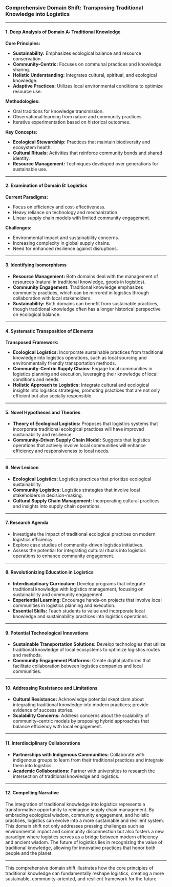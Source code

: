 ### Comprehensive Domain Shift: Transposing Traditional Knowledge into Logistics

---

#### 1. Deep Analysis of Domain A: Traditional Knowledge

**Core Principles:**
- **Sustainability:** Emphasizes ecological balance and resource conservation.
- **Community-Centric:** Focuses on communal practices and knowledge sharing.
- **Holistic Understanding:** Integrates cultural, spiritual, and ecological knowledge.
- **Adaptive Practices:** Utilizes local environmental conditions to optimize resource use.

**Methodologies:**
- Oral traditions for knowledge transmission.
- Observational learning from nature and community practices.
- Iterative experimentation based on historical outcomes.

**Key Concepts:**
- **Ecological Stewardship:** Practices that maintain biodiversity and ecosystem health.
- **Cultural Rituals:** Activities that reinforce community bonds and shared identity.
- **Resource Management:** Techniques developed over generations for sustainable use.

---

#### 2. Examination of Domain B: Logistics

**Current Paradigms:**
- Focus on efficiency and cost-effectiveness.
- Heavy reliance on technology and mechanization.
- Linear supply chain models with limited community engagement.

**Challenges:**
- Environmental impact and sustainability concerns.
- Increasing complexity in global supply chains.
- Need for enhanced resilience against disruptions.

---

#### 3. Identifying Isomorphisms

- **Resource Management:** Both domains deal with the management of resources (natural in traditional knowledge, goods in logistics).
- **Community Engagement:** Traditional knowledge emphasizes community practices, which can be mirrored in logistics through collaboration with local stakeholders.
- **Sustainability:** Both domains can benefit from sustainable practices, though traditional knowledge often has a longer historical perspective on ecological balance.

---

#### 4. Systematic Transposition of Elements

**Transposed Framework:**
- **Ecological Logistics:** Incorporate sustainable practices from traditional knowledge into logistics operations, such as local sourcing and environmentally friendly transportation methods.
- **Community-Centric Supply Chains:** Engage local communities in logistics planning and execution, leveraging their knowledge of local conditions and needs.
- **Holistic Approach to Logistics:** Integrate cultural and ecological insights into logistics strategies, promoting practices that are not only efficient but also socially responsible.

---

#### 5. Novel Hypotheses and Theories

- **Theory of Ecological Logistics:** Proposes that logistics systems that incorporate traditional ecological practices will have improved sustainability and resilience.
- **Community-Driven Supply Chain Model:** Suggests that logistics operations that actively involve local communities will enhance efficiency and responsiveness to local needs.

---

#### 6. New Lexicon

- **Ecological Logistics:** Logistics practices that prioritize ecological sustainability.
- **Community Logistics:** Logistics strategies that involve local stakeholders in decision-making.
- **Cultural Supply Chain Management:** Incorporating cultural practices and insights into supply chain operations.

---

#### 7. Research Agenda

- Investigate the impact of traditional ecological practices on modern logistics efficiency.
- Explore case studies of community-driven logistics initiatives.
- Assess the potential for integrating cultural rituals into logistics operations to enhance community engagement.

---

#### 8. Revolutionizing Education in Logistics

- **Interdisciplinary Curriculum:** Develop programs that integrate traditional knowledge with logistics management, focusing on sustainability and community engagement.
- **Experiential Learning:** Encourage hands-on projects that involve local communities in logistics planning and execution.
- **Essential Skills:** Teach students to value and incorporate local knowledge and sustainability practices into logistics operations.

---

#### 9. Potential Technological Innovations

- **Sustainable Transportation Solutions:** Develop technologies that utilize traditional knowledge of local ecosystems to optimize logistics routes and methods.
- **Community Engagement Platforms:** Create digital platforms that facilitate collaboration between logistics companies and local communities.

---

#### 10. Addressing Resistance and Limitations

- **Cultural Resistance:** Acknowledge potential skepticism about integrating traditional knowledge into modern practices; provide evidence of success stories.
- **Scalability Concerns:** Address concerns about the scalability of community-centric models by proposing hybrid approaches that balance efficiency with local engagement.

---

#### 11. Interdisciplinary Collaborations

- **Partnerships with Indigenous Communities:** Collaborate with indigenous groups to learn from their traditional practices and integrate them into logistics.
- **Academic Collaborations:** Partner with universities to research the intersection of traditional knowledge and logistics.

---

#### 12. Compelling Narrative

The integration of traditional knowledge into logistics represents a transformative opportunity to reimagine supply chain management. By embracing ecological wisdom, community engagement, and holistic practices, logistics can evolve into a more sustainable and resilient system. This domain shift not only addresses pressing challenges such as environmental impact and community disconnection but also fosters a new paradigm where logistics serves as a bridge between modern efficiency and ancient wisdom. The future of logistics lies in recognizing the value of traditional knowledge, allowing for innovative practices that honor both people and the planet.

--- 

This comprehensive domain shift illustrates how the core principles of traditional knowledge can fundamentally reshape logistics, creating a more sustainable, community-oriented, and resilient framework for the future.